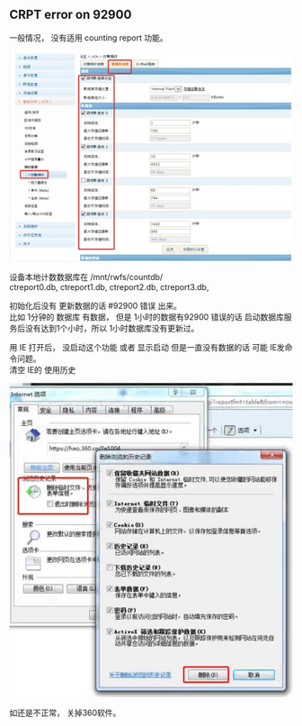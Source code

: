 ## CRPT error on 92900
一般情况， 没有适用 counting report 功能。

<img src="images/I16625711810.jpeg"></img>

设备本地计数数据库在 /mnt/rwfs/countdb/  
ctreport0.db, ctreport1.db, ctreport2.db, ctreport3.db,   

初始化后没有 更新数据的话 #92900 错误 出来。  
比如 1分钟的 数据库 有数据， 但是 1小时的数据有92900 错误的话 启动数据库服务后没有达到1个小时，所以 1小时数据库没有更新过。

用 IE 打开后， 没启动这个功能 或者 显示启动 但是一直没有数据的话 可能 IE发命令问题。  
清空 IE的 使用历史

<img src="images/I16625711811.jpeg"></img>  

如还是不正常， 关掉360软件。
